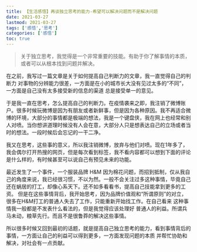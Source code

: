 ```yaml
---
title: 【生活感悟】再谈独立思考的能力-希望可以解决问题而不是解决问题
date: 2021-03-27
lastmod: 2021-03-27
tags: ['感悟','思考']
categories: ['感悟']
toc: true
---
```


> 关于独立思考，我觉得是一个非常重要的技能。有助于你了解事情的本质，或者可以从根本找到问题并解决。
<!--more-->

在之前，我写过一篇文章是关于如何提高自己判断力的文章，我一直觉得自己的判断力 对事物的分辨能力很差，一方面是在小的城市长大没有见过太多的“不同”，一方面是自己没有太多接受新的信息的渠道 总是接受单一的意见。

于是我一直在思考，怎么提高自己的判断力。在疫情袭来之即，我注销了微博账户。很多时候玩微博是因为有朋友或者新鲜事，但是因为各种原因。我不再适合微博的环境，大部分的事情都是极端的想法，我是一个键盘侠，我在网上也经常和别人对喷。当你想讲道理时候没有人会在意，大部分人只是想表达自己的立场或者当时的想法。一段时候后会忘记的一干二净。

我又在思考，这些事的意义，所以我注销微博，放弃与他们对喷。现在1年多了，我会偶尔打开热搜的网页，但是每次看到标签，我不看内容都可以想到下面的评论是什么样的，有时候甚至可以说自己有预见未来的功能。

最近发生了一个事件，一个服装品牌 H&M 因为棉花问题，而招到抵制，仅从我自己的角度来说，我已经很习惯，不以为然。一般不会关注过多这种事情，毕竟自己还在蜗居的打工，却像心系天下。还不如多看看书，提高自己技能拿到更多的工资。 但是在这些事情背后，我开始思考，因为品牌价值观和“所谓原则”的对立，很多在H&M打工的普通人失去了工作，只能重新开始找工作。在自己看来 这种事情我一般都是不发表什么看法的，但是我觉得应该处理好 普通人的利益。所谓兵马未动，粮草先行。而且不是很鲁莽的解决这些事情。

所以很多时候又回到最初的话题，就是提高自己独立思考的能力，看到事情背后的事情，一方面让自己的利益可以得到更多，一方面发现问题的本质 并帮忙协助和解决，对社会有一点贡献。
